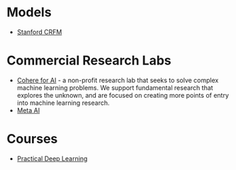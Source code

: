 # Models 
- [Stanford CRFM](https://crfm.stanford.edu/helm/latest/?models=1)

# Commercial Research Labs
- [Cohere for AI](https://cohere.for.ai/) - a non-profit research lab that seeks to solve complex machine learning problems. We support fundamental research that explores the unknown, and are focused on creating more points of entry into machine learning research.
- [Meta AI](https://ai.facebook.com/)

# Courses
- [Practical Deep Learning](https://course.fast.ai/)
